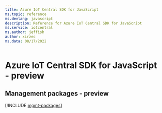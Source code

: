 ```yaml
---
title: Azure IoT Central SDK for JavaScript
ms.topic: reference
ms.devlang: javascript
description: Reference for Azure IoT Central SDK for JavaScript
ms.service: iotcentral
ms.author: jeffish
author: xirzec
ms.data: 08/17/2022
---
```

# Azure IoT Central SDK for JavaScript - preview

## Management packages - preview
[!INCLUDE [mgmt-packages](iot-central-mgmt-index.md)]